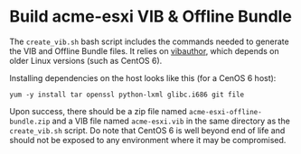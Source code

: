 # Build acme-esxi VIB & Offline Bundle

The `create_vib.sh` bash script includes the commands needed to generate the VIB and Offline Bundle files. It relies on [vibauthor](https://hub.docker.com/r/lamw/vibauthor/), which depends on older Linux versions (such as CentOS 6).

Installing dependencies on the host looks like this (for a CenOS 6 host):

```
yum -y install tar openssl python-lxml glibc.i686 git file
```

Upon success, there should be a zip file named `acme-esxi-offline-bundle.zip` and a VIB file named `acme-esxi.vib` in the same directory as the `create_vib.sh` script.  Do note that CentOS 6 is well beyond end of life and should not be exposed to any environment where it may be compromised.
